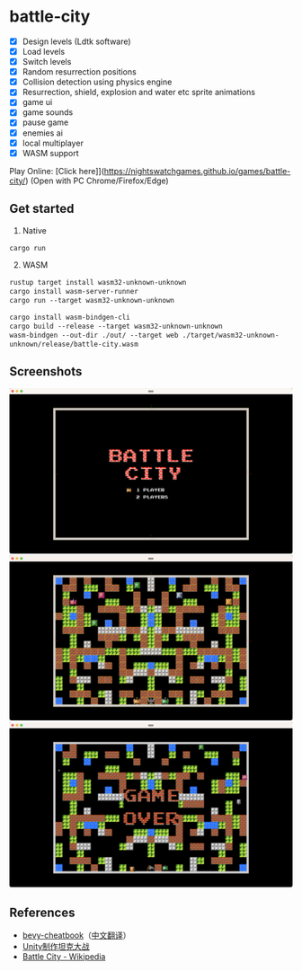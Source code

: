# battle-city
- [x] Design levels (Ldtk software)
- [x] Load levels
- [x] Switch levels
- [x] Random resurrection positions
- [x] Collision detection using physics engine
- [x] Resurrection, shield, explosion and water etc sprite animations
- [x] game ui
- [x] game sounds
- [x] pause game
- [x] enemies ai
- [x] local multiplayer
- [x] WASM support

Play Online: [Click here]](https://nightswatchgames.github.io/games/battle-city/) (Open with PC Chrome/Firefox/Edge)

## Get started
1. Native
```
cargo run
```
2. WASM
```
rustup target install wasm32-unknown-unknown
cargo install wasm-server-runner
cargo run --target wasm32-unknown-unknown
```
```
cargo install wasm-bindgen-cli
cargo build --release --target wasm32-unknown-unknown
wasm-bindgen --out-dir ./out/ --target web ./target/wasm32-unknown-unknown/release/battle-city.wasm
```

## Screenshots
![start_menu](screenshots/start_menu.png)
![game_playing](screenshots/game_playing.png)
![game_over](screenshots/game_over.png)

## References
- [bevy-cheatbook](https://github.com/bevy-cheatbook/bevy-cheatbook)（[中文翻译](https://yiviv.com/bevy-cheatbook/)）
- [Unity制作坦克大战](https://www.bilibili.com/video/BV1PW41197Su)
- [Battle City - Wikipedia](https://en.wikipedia.org/wiki/Battle_City)